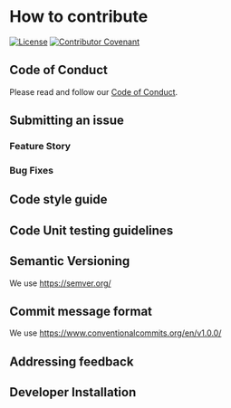 # How to contribute
[![License](https://img.shields.io/badge/License-Apache_2.0-blue.svg)](LICENSE)
[![Contributor Covenant](https://img.shields.io/badge/Contributor%20Covenant-2.1-4baaaa.svg)](code_of_conduct.md)

## Code of Conduct

Please read and follow our [Code of Conduct](code_of_conduct.md).

## Submitting an issue

### Feature Story

### Bug Fixes


## Code style guide


## Code Unit testing guidelines


## Semantic Versioning

We use https://semver.org/ 

## Commit message format

We use https://www.conventionalcommits.org/en/v1.0.0/


## Addressing feedback

## Developer Installation

